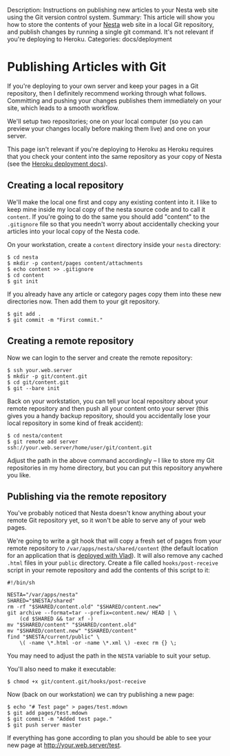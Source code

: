 Description: Instructions on publishing new articles to your Nesta web site using the Git version control system.
Summary: This article will show you how to store the contents of your [Nesta](/nesta) web site in a local Git repository, and publish changes by running a single git command. It's not relevant if you're deploying to Heroku.
Categories: docs/deployment

# Publishing Articles with Git

If you're deploying to your own server and keep your pages in a Git
repository, then I definitely recommend working through what follows.
Committing and pushing your changes publishes them immediately on your
site, which leads to a smooth workflow.

We'll setup two repositories; one on your local computer (so you can
preview your changes locally before making them live) and one on your
server.

This page isn't relevant if you're deploying to Heroku as Heroku
requires that you check your content into the same repository as your
copy of Nesta (see the [Heroku deployment docs][heroku-docs]).

[heroku-docs]: /docs/deployment/heroku

## Creating a local repository

We'll make the local one first and copy any existing content into it. I
like to keep mine inside my local copy of the nesta source code and to
call it `content`. If you're going to do the same you should add
"content" to the `.gitignore` file so that you needn't worry about
accidentally checking your articles into your local copy of the Nesta
code.

On your workstation, create a `content` directory inside your `nesta`
directory:

    $ cd nesta
    $ mkdir -p content/pages content/attachments
    $ echo content >> .gitignore
    $ cd content
    $ git init

If you already have any article or category pages copy them into these
new directories now. Then add them to your git repository.

    $ git add .
    $ git commit -m "First commit."

## Creating a remote repository

Now we can login to the server and create the remote repository:

    $ ssh your.web.server
    $ mkdir -p git/content.git
    $ cd git/content.git
    $ git --bare init

Back on your workstation, you can tell your local repository about your
remote repository and then push all your content onto your server (this
gives you a handy backup repository, should you accidentally lose your
local repository in some kind of freak accident):

    $ cd nesta/content
    $ git remote add server ssh://your.web.server/home/user/git/content.git

Adjust the path in the above command accordingly – I like to store my
Git repositories in my home directory, but you can put this repository
anywhere you like.

## Publishing via the remote repository

You've probably noticed that Nesta doesn't know anything about your
remote Git repository yet, so it won't be able to serve any of your web
pages.

We're going to write a git hook that will copy a fresh set of pages from
your remote repository to `/var/apps/nesta/shared/content` (the default
location for an application that is [deployed with Vlad][vlad]). It will
also remove any cached `.html` files in your `public` directory. Create
a file called `hooks/post-receive` script in your remote repository and
add the contents of this script to it:

[vlad]: http://effectif.com/articles/deploying-sinatra-with-vlad "Deploying Sinatra"

    #!/bin/sh

    NESTA="/var/apps/nesta"
    SHARED="$NESTA/shared"
    rm -rf "$SHARED/content.old" "$SHARED/content.new"
    git archive --format=tar --prefix=content.new/ HEAD | \
        (cd $SHARED && tar xf -)
    mv "$SHARED/content" "$SHARED/content.old"
    mv "$SHARED/content.new" "$SHARED/content"
    find "$NESTA/current/public" \
        \( -name \*.html -or -name \*.xml \) -exec rm {} \;

You may need to adjust the path in the `NESTA` variable to suit your
setup.

You'll also need to make it executable:

    $ chmod +x git/content.git/hooks/post-receive

Now (back on our workstation) we can try publishing a new page:

    $ echo "# Test page" > pages/test.mdown
    $ git add pages/test.mdown
    $ git commit -m "Added test page."
    $ git push server master

If everything has gone according to plan you should be able to see your
new page at http://your.web.server/test.

